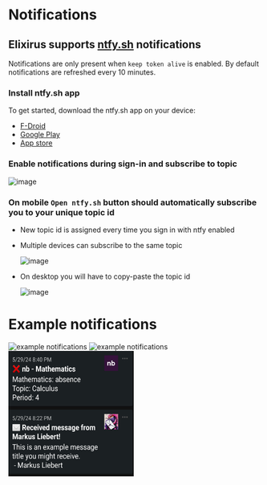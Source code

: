# Notifications

## Elixirus supports [ntfy.sh](https://ntfy.sh) notifications
Notifications are only present when `keep token alive` is enabled. By default notifications are refreshed every 10 minutes.

### Install ntfy.sh app
  To get started, download the ntfy.sh app on your device:
  - [F-Droid](https://f-droid.org/en/packages/io.heckel.ntfy/)
  - [Google Play](https://play.google.com/store/apps/details?id=io.heckel.ntfy)
  - [App store](https://apps.apple.com/us/app/ntfy/id1625396347)
### Enable notifications during sign-in and subscribe to topic

  ![image](https://github.com/RustySnek/Elixirus/assets/73820224/f30966f4-7bc7-42ee-8cd8-0be6e847dc23)
  ### On mobile `Open ntfy.sh` button should automatically subscribe you to your unique topic id
  - New topic id is assigned every time you sign in with ntfy enabled
  - Multiple devices can subscribe to the same topic
  
    ![image](https://github.com/RustySnek/Elixirus/assets/73820224/153d685e-bafa-495b-887e-d1040f1c5e47)
  - On desktop you will have to copy-paste the topic id
    
    ![image](https://github.com/RustySnek/Elixirus/assets/73820224/51b44b6c-8347-4e47-871e-9f516388a078)

# Example notifications
<img src="https://github.com/RustySnek/Elixirus/assets/73820224/1dfa2797-a1da-4759-9329-263f365c802e" width="250" height="250" alt="example notifications"></img>
<img src="https://github.com/RustySnek/Elixirus/assets/73820224/10667375-a950-4f95-90eb-575644150fd5" width="250" height="250" alt="example notifications"></img>
<img src="https://github.com/RustySnek/Elixirus/blob/ntfy_notifications/images/notifications_example_2.png" width="250" height="250" alt="example notifications"></img>
